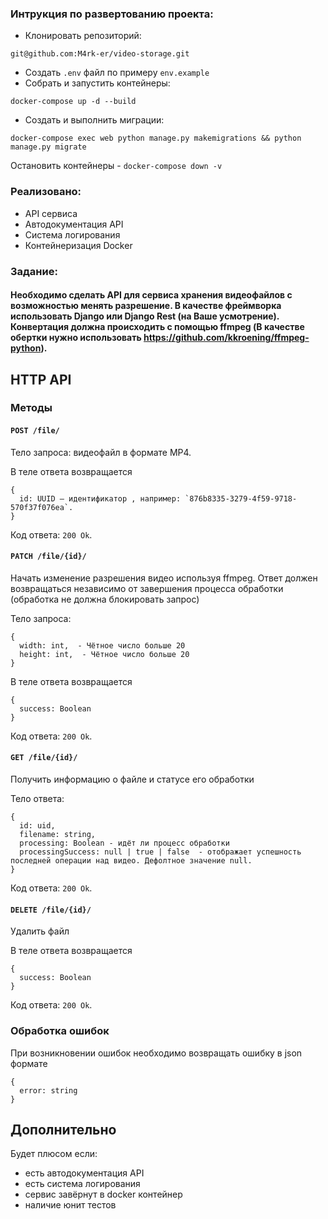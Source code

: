 ### Интрукция по развертованию проекта:

- Клонировать репозиторий:
 ```
 git@github.com:M4rk-er/video-storage.git
 ```
- Создать `.env` файл по примеру `env.example`
- Собрать и запустить контейнеры:
```
docker-compose up -d --build
```
- Создать и выполнить миграции:
```
docker-compose exec web python manage.py makemigrations && python manage.py migrate
```
Остановить контейнеры - ```docker-compose down -v```

### Реализовано:
 - API сервиса
 - Автодокументация API
 - Система логирования
 - Контейнеризация Docker


### Задание:

#### Необходимо сделать API для сервиса хранения видеофайлов с возможностью менять разрешение. В качестве фреймворка использовать Django или Django Rest (на Ваше усмотрение). Конвертация должна происходить с помощью ffmpeg (В качестве обертки нужно использовать https://github.com/kkroening/ffmpeg-python).

## HTTP API

### Методы

#### `POST /file/`
Тело запроса: видеофайл в формате MP4.

В теле ответа возвращается 
```
{
  id: UUID — идентификатор , например: `876b8335-3279-4f59-9718-570f37f076ea`.
}
``` 

Код ответа: `200 Ok`.

#### `PATCH /file/{id}/`
Начать изменение разрешения видео используя ffmpeg. Ответ должен возвращаться независимо от завершения процесса обработки (обработка не должна блокировать запрос) 

Тело запроса:

```
{
  width: int,  - Чётное число больше 20
  height: int,  - Чётное число больше 20
}
```

В теле ответа возвращается 
```
{
  success: Boolean
}
``` 
Код ответа: `200 Ok`.

#### `GET /file/{id}/`
Получить информацию о файле и статусе его обработки

Тело ответа:

```
{
  id: uid,
  filename: string,
  processing: Boolean - идёт ли процесс обработки
  processingSuccess: null | true | false  - отображает успешность последней операции над видео. Дефолтное значение null.
}
```
Код ответа: `200 Ok`.


#### `DELETE /file/{id}/`
Удалить файл

В теле ответа возвращается 
```
{
  success: Boolean
}
``` 
Код ответа: `200 Ok`.


### Обработка ошибок
При возникновении ошибок необходимо возвращать ошибку в json формате
```
{
  error: string
}
```

## Дополнительно
Будет плюсом если:
 - есть автодокументация API 
 - есть система логирования
 - сервис завёрнут в docker контейнер
 - наличие юнит тестов